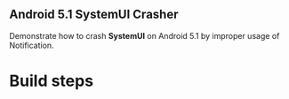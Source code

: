 ## Android 5.1 SystemUI Crasher

Demonstrate how to crash **SystemUI** on Android 5.1 by improper usage of Notification.

# Build steps
